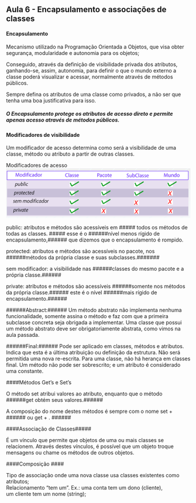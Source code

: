 ## Aula 6 - Encapsulamento e associações de classes

#### Encapsulamento 

Mecanismo utilizado na Programação Orientada a Objetos, que visa obter segurança, modularidade e autonomia para os objetos; 

Conseguido, através da definição de visibilidade privada dos atributos, ganhando-se, assim, autonomia, para definir o que o mundo externo a classe poderá visualizar e acessar, normalmente através de métodos públicos. 

Sempre defina os atributos de uma classe como privados, a não ser que tenha uma boa justificativa para isso. 

##### O Encapsulamento protege os atributos de acesso direto e permite apenas acesso através de métodos públicos. 

#### Modificadores de visibilidade 

Um modificador de acesso determina como será a visibilidade de uma classe, método ou atributo a partir de outras classes.  

Modificadores de acesso 
![Modificadores de acesso](/media/Linguagem_de_Programacao-Java/Aula6/ModificadoresDeAcesso.png)

public: atributos e métodos são acessíveis em ##### todos os métodos de todas as classes. ##### esse é o ######nível menos rígido de encapsulamento,###### que dizemos que o encapsulamento é rompido. 

protected: atributos e métodos são acessíveis no pacote, nos ######métodos da própria classe e suas subclasses.#######

sem modificador: a visibilidade nas ######classes do mesmo pacote e a própria classe.###### 

private: atributos e métodos são acessíveis ######somente nos métodos da própria classe.###### este é o nível ######mais rígido de encapsulamento.######

######Abstract:###### Um método abstrato não implementa nenhuma funcionalidade, somente assina o método e faz com que a primeira subclasse concreta seja obrigada a implementar. Uma classe que possui um método abstrato deve ser obrigatoriamente abstrata, como vimos na aula passada. 

######Final:###### Pode ser aplicado em classes, métodos e atributos. Indica que esta é a última atribuição ou definição da estrutura. Não será permitida uma nova re-escrita. Para uma classe, não há herança em classes final. Um método não pode ser sobrescrito; e um atributo é considerado uma constante. 

####Métodos Get’s e Set’s 

O método set atribui valores ao atributo, enquanto que o método ######get obtém seus valores.###### 

A composição do nome destes métodos é sempre com o nome set + ######<nome atributo> ou get + <nome atributo>. ######

####Associação de Classes#####

É um vínculo que permite que objetos de uma ou mais classes se relacionem. Através destes vínculos, é possível que um objeto troque mensagens ou chame os métodos de outros objetos. 

####Composição ####

Tipo de associação onde uma nova classe usa classes existentes como atributos;  
Relacionamento “tem um”. 
Ex.: uma conta tem um dono (cliente),  
um cliente tem um nome (string);  
